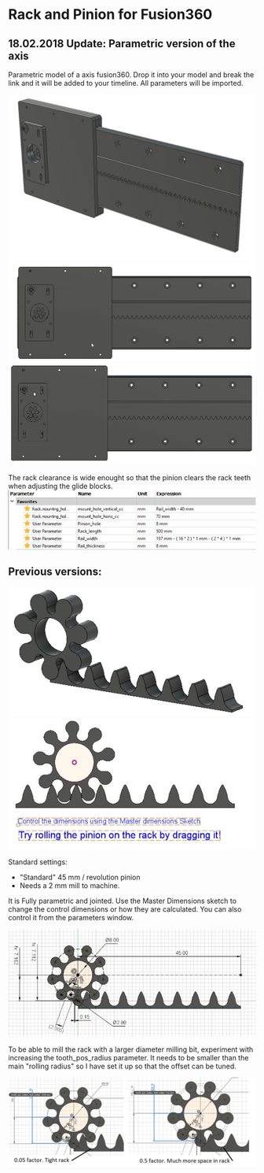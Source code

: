 
# Rack and Pinion for Fusion360 

## 18.02.2018 Update: Parametric version of the axis
Parametric model of a axis fusion360. Drop it into your model and break the link and it will be added to your timeline. All parameters will be imported.

![Overview1](./img/iso_with_axis_plate.JPG)
![Overview1](./img/axis.gif)
![](./img/motor_plate.gif)

The rack clearance is wide enought so that the pinion clears the rack teeth when adjusting the glide blocks.
![](./img/parameters.jpg)

## Previous versions:

![Overview1](./img/rack_n_pinion.gif)
![Overview2](./img/overview_rolled.jpg)

Standard settings:
* "Standard" 45 mm / revolution pinion 
* Needs a 2 mm mill to machine.

It is Fully parametric and jointed. Use the Master Dimensions sketch to change the control dimensions or how they are calculated.
You can also control it from the parameters window.

![Master Dimensions](./img/master_dimensions.jpg)

To be able to mill the rack with a larger diameter milling bit, experiment with increasing the 
tooth_pos_radius parameter. It needs to be smaller than the main "rolling radius" so I have set it up so that the offset can be tuned.


![Tooth position control dimension](./img/tooth_pos_radius.jpg)
